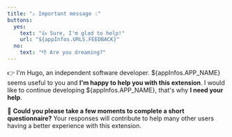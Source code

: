```yaml
---
title: "⚠️ Important message :"
buttons:
  yes:
    text: "👍 Sure, I'm glad to help!"
    url: "${appInfos.URLS.FEEDBACK}"
  no:
    text: "👎 Are you dreaming?"
---
```

👉 I'm Hugo, an independent software developer. ${appInfos.APP_NAME} seems useful to you and **I'm happy to help you with this extension**.
I would like to continue developing ${appInfos.APP_NAME}, that's why **I need your help**.

🚀 **Could you please take a few moments to complete a short questionnaire?** Your responses will contribute to help many other users having a better experience with this extension.
